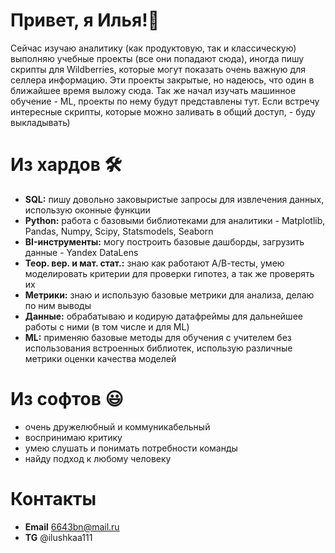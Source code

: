 
# Привет, я Илья!👋

Сейчас изучаю аналитику (как продуктовую, так и классическую) выполняю учебные проекты (все они попадают сюда), иногда пишу скрипты для Wildberries, которые могут показать очень важную для селлера информацию. Эти проекты закрытые, но надеюсь, что один в ближайшее время выложу сюда. Так же начал изучать машинное обучение - ML, проекты по нему будут представлены тут. Если встречу интересные скрипты, которые можно заливать в общий доступ, - буду выкладывать)

# Из хардов 🛠️
- **SQL:** пишу довольно заковыристые запросы для извлечения данных, использую оконные функции
- **Python:** работа с базовыми библиотеками для аналитики - Matplotlib, Pandas, Numpy, Scipy, Statsmodels, Seaborn
- **BI-инструменты:** могу построить базовые дашборды, загрузить данные - Yandex DataLens
- **Теор. вер. и мат. стат.:** знаю как работают А/В-тесты, умею моделировать критерии для проверки гипотез, а так же проверять их
- **Метрики:** знаю и использую базовые метрики для анализа, делаю по ним выводы
- **Данные:** обрабатываю и кодирую датафреймы для дальнейшее работы с ними (в том числе и для ML)
- **ML:** применяю базовые методы для обучения с учителем без использования встроенных библиотек, использую различные метрики оценки качества моделей

# Из софтов 😃
- очень дружелюбный и коммуникабельный
- воспринимаю критику
- умею слушать и понимать потребности команды
- найду подход к любому человеку

# Контакты 
- **Email** 6643bn@mail.ru
- **TG** @ilushkaa111
